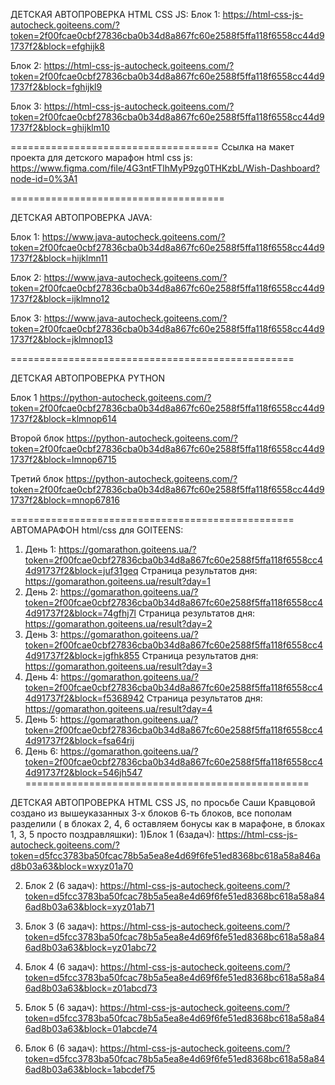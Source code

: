 ДЕТСКАЯ АВТОПРОВЕРКА HTML CSS JS: 
Блок 1: 
https://html-css-js-autocheck.goiteens.com/?token=2f00fcae0cbf27836cba0b34d8a867fc60e2588f5ffa118f6558cc44d91737f2&block=efghijk8

Блок 2:
https://html-css-js-autocheck.goiteens.com/?token=2f00fcae0cbf27836cba0b34d8a867fc60e2588f5ffa118f6558cc44d91737f2&block=fghijkl9

Блок 3:
https://html-css-js-autocheck.goiteens.com/?token=2f00fcae0cbf27836cba0b34d8a867fc60e2588f5ffa118f6558cc44d91737f2&block=ghijklm10

====================================
Ссылка на макет проекта для детского марафон html css js: 
https://www.figma.com/file/4G3ntFTlhMyP9zg0THKzbL/Wish-Dashboard?node-id=0%3A1

=====================================

ДЕТСКАЯ АВТОПРОВЕРКА JAVA: 

Блок 1: 
https://www.java-autocheck.goiteens.com/?token=2f00fcae0cbf27836cba0b34d8a867fc60e2588f5ffa118f6558cc44d91737f2&block=hijklmn11

Блок 2:
https://www.java-autocheck.goiteens.com/?token=2f00fcae0cbf27836cba0b34d8a867fc60e2588f5ffa118f6558cc44d91737f2&block=ijklmno12

Блок 3:
https://www.java-autocheck.goiteens.com/?token=2f00fcae0cbf27836cba0b34d8a867fc60e2588f5ffa118f6558cc44d91737f2&block=jklmnop13

=================================================

ДЕТСКАЯ АВТОПРОВЕРКА PYTHON

Блок 1
https://python-autocheck.goiteens.com/?token=2f00fcae0cbf27836cba0b34d8a867fc60e2588f5ffa118f6558cc44d91737f2&block=klmnop614

Второй блок
https://python-autocheck.goiteens.com/?token=2f00fcae0cbf27836cba0b34d8a867fc60e2588f5ffa118f6558cc44d91737f2&block=lmnop6715

Третий блок
https://python-autocheck.goiteens.com/?token=2f00fcae0cbf27836cba0b34d8a867fc60e2588f5ffa118f6558cc44d91737f2&block=mnop67816

=================================================
АВТОМАРАФОН html/css для GOITEENS: 
1) День 1:
https://gomarathon.goiteens.ua/?token=2f00fcae0cbf27836cba0b34d8a867fc60e2588f5ffa118f6558cc44d91737f2&block=juf31geq
Страница результатов дня: 
https://gomarathon.goiteens.ua/result?day=1
2) День 2: 
https://gomarathon.goiteens.ua/?token=2f00fcae0cbf27836cba0b34d8a867fc60e2588f5ffa118f6558cc44d91737f2&block=74gfhj7l
Страница результатов дня: 
https://gomarathon.goiteens.ua/result?day=2
3) День 3: 
https://gomarathon.goiteens.ua/?token=2f00fcae0cbf27836cba0b34d8a867fc60e2588f5ffa118f6558cc44d91737f2&block=jgfhk855
Страница результатов дня: 
https://gomarathon.goiteens.ua/result?day=3
4) День 4: 
https://gomarathon.goiteens.ua/?token=2f00fcae0cbf27836cba0b34d8a867fc60e2588f5ffa118f6558cc44d91737f2&block=f5368942
Страница результатов дня: 
https://gomarathon.goiteens.ua/result?day=4
5) День 5:
https://gomarathon.goiteens.ua/?token=2f00fcae0cbf27836cba0b34d8a867fc60e2588f5ffa118f6558cc44d91737f2&block=fsa64rij
6) День 6: 
https://gomarathon.goiteens.ua/?token=2f00fcae0cbf27836cba0b34d8a867fc60e2588f5ffa118f6558cc44d91737f2&block=546jh547
=================================================

ДЕТСКАЯ АВТОПРОВЕРКА HTML CSS JS,  по просьбе Саши Кравцовой создано из вышеуказанных 3-х блоков 6-ть блоков, все пополам разделили ( в блоках 2, 4, 6 оставляем бонусы как в марафоне, в блоках 1, 3, 5 просто поздравляшки):
1)Блок 1 (6задач):
https://html-css-js-autocheck.goiteens.com/?token=d5fcc3783ba50fcac78b5a5ea8e4d69f6fe51ed8368bc618a58a846ad8b03a63&block=wxyz01a70

2) Блок 2 (6 задач):
https://html-css-js-autocheck.goiteens.com/?token=d5fcc3783ba50fcac78b5a5ea8e4d69f6fe51ed8368bc618a58a846ad8b03a63&block=xyz01ab71

3) Блок 3 (6 задач):
https://html-css-js-autocheck.goiteens.com/?token=d5fcc3783ba50fcac78b5a5ea8e4d69f6fe51ed8368bc618a58a846ad8b03a63&block=yz01abc72

4) Блок 4 (6 задач):
https://html-css-js-autocheck.goiteens.com/?token=d5fcc3783ba50fcac78b5a5ea8e4d69f6fe51ed8368bc618a58a846ad8b03a63&block=z01abcd73

5) Блок 5 (6 задач):
https://html-css-js-autocheck.goiteens.com/?token=d5fcc3783ba50fcac78b5a5ea8e4d69f6fe51ed8368bc618a58a846ad8b03a63&block=01abcde74

6) Блок 6 (6 задач):
https://html-css-js-autocheck.goiteens.com/?token=d5fcc3783ba50fcac78b5a5ea8e4d69f6fe51ed8368bc618a58a846ad8b03a63&block=1abcdef75